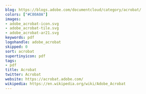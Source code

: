 ```yaml
---
blog: https://blogs.adobe.com/documentcloud/category/acrobat/
colors: ["#C80A0A"]
images:
- adobe_acrobat-icon.svg
- adobe_acrobat-tile.svg
- adobe_acrobat-ar21.svg
keywords: pdf
logohandle: adobe_acrobat
skipped: 0
sort: acrobat
supertinyicon: pdf
tags:
- pdf
title: Acrobat
twitter: Acrobat
website: https://acrobat.adobe.com/
wikipedia: https://en.wikipedia.org/wiki/Adobe_Acrobat
---
```

